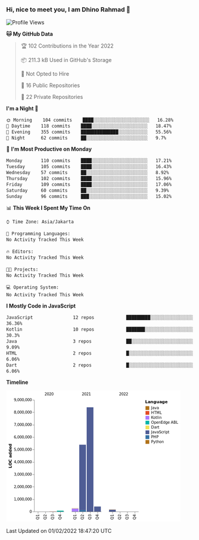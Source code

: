 ### Hi, nice to meet you, I am Dhino Rahmad 👋
<!--START_SECTION:waka-->
![Profile Views](http://img.shields.io/badge/Profile%20Views-3-blue)

**🐱 My GitHub Data** 

> 🏆 102 Contributions in the Year 2022
 > 
> 📦 211.3 kB Used in GitHub's Storage 
 > 
> 🚫 Not Opted to Hire
 > 
> 📜 16 Public Repositories 
 > 
> 🔑 22 Private Repositories  
 > 
**I'm a Night 🦉** 

```text
🌞 Morning    104 commits    ████░░░░░░░░░░░░░░░░░░░░░   16.28% 
🌆 Daytime    118 commits    ████░░░░░░░░░░░░░░░░░░░░░   18.47% 
🌃 Evening    355 commits    ██████████████░░░░░░░░░░░   55.56% 
🌙 Night      62 commits     ██░░░░░░░░░░░░░░░░░░░░░░░   9.7%

```
📅 **I'm Most Productive on Monday** 

```text
Monday       110 commits    ████░░░░░░░░░░░░░░░░░░░░░   17.21% 
Tuesday      105 commits    ████░░░░░░░░░░░░░░░░░░░░░   16.43% 
Wednesday    57 commits     ██░░░░░░░░░░░░░░░░░░░░░░░   8.92% 
Thursday     102 commits    ████░░░░░░░░░░░░░░░░░░░░░   15.96% 
Friday       109 commits    ████░░░░░░░░░░░░░░░░░░░░░   17.06% 
Saturday     60 commits     ██░░░░░░░░░░░░░░░░░░░░░░░   9.39% 
Sunday       96 commits     ███░░░░░░░░░░░░░░░░░░░░░░   15.02%

```


📊 **This Week I Spent My Time On** 

```text
⌚︎ Time Zone: Asia/Jakarta

💬 Programming Languages: 
No Activity Tracked This Week

🔥 Editors: 
No Activity Tracked This Week

🐱‍💻 Projects: 
No Activity Tracked This Week

💻 Operating System: 
No Activity Tracked This Week

```

**I Mostly Code in JavaScript** 

```text
JavaScript               12 repos            █████████░░░░░░░░░░░░░░░░   36.36% 
Kotlin                   10 repos            ███████░░░░░░░░░░░░░░░░░░   30.3% 
Java                     3 repos             ██░░░░░░░░░░░░░░░░░░░░░░░   9.09% 
HTML                     2 repos             █░░░░░░░░░░░░░░░░░░░░░░░░   6.06% 
Dart                     2 repos             █░░░░░░░░░░░░░░░░░░░░░░░░   6.06%

```


**Timeline**

![Chart not found](https://raw.githubusercontent.com/Dhino12/Dhino12/master/charts/bar_graph.png) 


 Last Updated on 01/02/2022 18:47:20 UTC
<!--END_SECTION:waka-->
 
